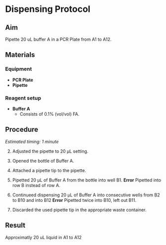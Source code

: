 # Dispensing Protocol


## Aim

Pipette 20 uL buffer A in a PCR Plate from A1 to A12.


## Materials

### Equipment

- **PCR Plate**
- **Pipette**

### Reagent setup

- **Buffer A**
  - Consists of 0.1% (vol/vol) FA.


## Procedure

*Estimated timing: 1 minute*

2. Adjusted the pipette to 20 μL setting.

1. Opened the bottle of Buffer A.

3. Attached a pipette tip to the pipette.

4. Pipetted 20 μL of Buffer A from the bottle into well B1.
**Error** Pipetted into row B instead of row A.

5. Continueed dispensing 20 μL of Buffer A into consecutive wells from B2 to B10 and into B12
**Error** Pipetted twice into B10, left out B11.

6. Discarded the used pipette tip in the appropriate waste container.


## Result

Approximatly 20 uL liquid in A1 to A12
